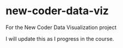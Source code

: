 # new-coder-data-viz
For the New Coder Data Visualization project

I will update this as I progress in the course.
